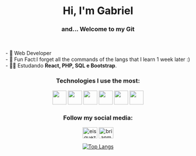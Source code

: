 <h1  align="center"> Hi, I'm Gabriel </12>
<h3  align="center">and... Welcome to my Git </h3><br>

<p>
- 🔭 Web Developer <br>
- 🌱 Fun Fact:I forget all the commands of the langs that I learn 1 week later :) <br>
 - 👨‍💻 Estudando <strong>React, PHP, SQL e Bootstrap</strong>.
</p>

<div align="center">
<h3 align="center"> Technologies I use the most: </h3>
<p align="center">
<img  width="38" height="38" src="https://cdn.jsdelivr.net/gh/devicons/devicon/icons/python/python-original.svg" />       <img widt="38" height="38" src="https://cdn.jsdelivr.net/gh/devicons/devicon/icons/html5/html5-original.svg" />   <img width="38" height="38" src="https://cdn.jsdelivr.net/gh/devicons/devicon/icons/javascript/javascript-original.svg" />
<img width="38" height="38" src="https://cdn.jsdelivr.net/gh/devicons/devicon/icons/css3/css3-original.svg" />
 <img width-"38" height="38"src="https://cdn.jsdelivr.net/gh/devicons/devicon/icons/react/react-original.svg" />
 <img width-"38" height="38"src="https://cdn.jsdelivr.net/gh/devicons/devicon/icons/php/php-original.svg" />
          
</p>
 
 <h3 align="center">Follow my social media:</h3>
<p align="center">
	<a href="https://twitter.com/DaLyan22" target="_blank"
		><img
			align="center"
			src="https://raw.githubusercontent.com/rahuldkjain/github-profile-readme-generator/master/src/images/icons/Social/twitter.svg"
			alt="eisquezofrenia"
			height="30"
			width="40"
	/></a>
	<a href="https://www.instagram.com/gabrielsoaresss_/" target="_blank"
		><img
			align="center"
			src="https://raw.githubusercontent.com/rahuldkjain/github-profile-readme-generator/master/src/images/icons/Social/instagram.svg"
			alt="brianmendesvnx"
			height="30"
			width="40"
	/></a>
</p>


[![Top Langs](https://github-readme-stats.vercel.app/api/top-langs/?username=Dalyan22&layout=compact)](https://github.com/anuraghazra/github-readme-stats)
 </div>


               
 
          

               

          

          

     

          


